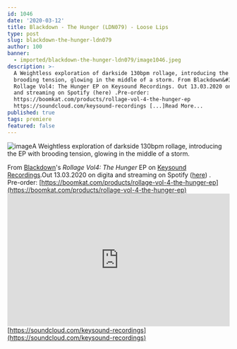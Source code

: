 ```yaml
---
id: 1046
date: '2020-03-12'
title: Blackdown - The Hunger (LDN079) - Loose Lips
type: post
slug: blackdown-the-hunger-ldn079
author: 100
banner:
  - imported/blackdown-the-hunger-ldn079/image1046.jpeg
description: >-
  A Weightless exploration of darkside 130bpm rollage, introducing the EP with
  brooding tension, glowing in the middle of a storm. From Blackdown&#39;s
  Rollage Vol4: The Hunger EP on Keysound Recordings. Out 13.03.2020 on digita
  and streaming on Spotify (here) .Pre-order:
  https://boomkat.com/products/rollage-vol-4-the-hunger-ep
  https://soundcloud.com/keysound-recordings [...]Read More...
published: true
tags: premiere
featured: false
---
```

![image](../imported/blackdown-the-hunger-ldn079/image1046.jpeg)A Weightless exploration of darkside 130bpm rollage, introducing the EP with brooding tension, glowing in the middle of a storm.

From [Blackdown](https://www.residentadvisor.net/dj/blackdown)'s _Rollage Vol4: The Hunger_ EP on [Keysound Recordings](http://keysoundrecordings.co.uk/).Out 13.03.2020 on digita and streaming on Spotify ([here](https://open.spotify.com/album/1ogM66khvj74Da6B8jBvB7)) .  
Pre-order: [](https://boomkat.com/products/rollage-vol-4-the-hunger-ep)[https://boomkat.com/products/rollage-vol-4-the-hunger-ep](https://boomkat.com/products/rollage-vol-4-the-hunger-ep)<iframe width='100%' height='300' scrolling='no' frameborder='no' allow='autoplay' src='https://w.soundcloud.com/player/?url=https%3A//api.soundcloud.com/tracks/775073086&color=%23ff5500&auto_play=false&hide_related=false&show_comments=true&show_user=true&show_reposts=false&show_teaser=true'></iframe>[https://soundcloud.com/keysound-recordings](https://soundcloud.com/keysound-recordings)